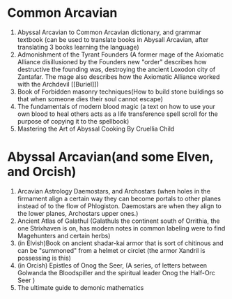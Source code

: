 # Common Arcavian
1. Abyssal Arcavian to Common Arcavian dictionary, and grammar textbook (can be  used to translate books in Abysall Arcavian, after translating 3 books learning the language)
2. Admonishment of the Tyrant Founders (A former mage of the Axiomatic Alliance disillusioned by the Founders new "order" describes how destructive the founding was, destroying the ancient Loxodon city of Zantafar. The mage also describes how the Axiomatic Alliance worked with the Archdevil [[Buriel]])
3. Book of Forbidden masonry techniques(How to build stone buildings so that when someone dies their soul cannot escape)
4. The fundamentals of modern blood magic (a text on how to use your own blood to heal others acts as a life transference spell scroll for the purpose of copying it to the spellbook)
5. Mastering the Art of Abyssal Cooking By Cruellia Child
# Abyssal Arcavian(and some Elven, and Orcish)
1. Arcavian Astrology Daemostars, and Archostars (when holes in the firmament align a certain way they can become portals to other planes instead of to the flow of Phlogiston. Daemostars are when they align to the lower planes, Archostars upper ones.)
2. Ancient Atlas of Galathul (Galathuls the continent south of Orrithia, the one Strixhaven is on, has modern notes in common labeling were to find Magehunters and certain herbs)
3. (in Elvish)Book on ancient shadar-kai armor that is sort of chitinous and can be "summoned" from a helmet or circlet (the armor Xandril is possessing is this)
4. (in Orcish) Epistles of Onog the Seer, (A series, of letters between Golwanda the Bloodspiller and the spiritual leader Onog the Half-Orc Seer )
5. The ultimate guide to demonic mathematics